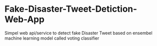 # Fake-Disaster-Tweet-Detiction-Web-App
Simpel web api/service to detect fake Disaster Tweet based on ensembel machine learning model called voting classifier
